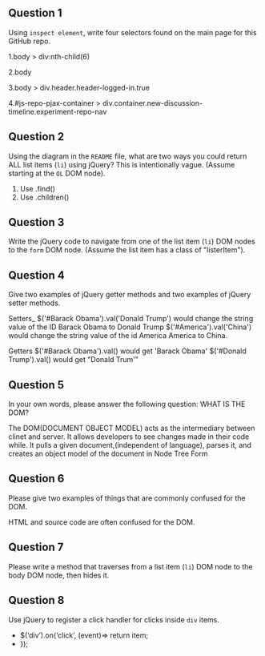 ## Question 1

Using `inspect element`, write four selectors found on the main page for this
GitHub repo.

1.body > div:nth-child(6)

2.body

3.body > div.header.header-logged-in.true

4.#js-repo-pjax-container > div.container.new-discussion-timeline.experiment-repo-nav

<!-- your answer ends here -->

## Question 2

Using the diagram in the `README` file, what are two ways you could return ALL
list items (`li`) using jQuery? This is intentionally vague. (Assume starting
at the `OL` DOM node).

1. Use .find()
2. Use .children()

<!-- your answer ends here -->

## Question 3

Write the jQuery code to navigate from one of the list item (`li`) DOM nodes to
the `form` DOM node. (Assume the list item has a class of "listerItem").



<!-- your answer ends here -->

## Question 4

Give two examples of jQuery getter methods and two examples of jQuery setter
methods.

Setters_
$('#Barack Obama').val('Donald Trump') would change the string value of the ID Barack Obama to Donald Trump
$('#America').val('China') would change the string value of the id America  America to China.

Getters
$('#Barack Obama').val() would get 'Barack Obama'
$('#Donald Trump').val() would get "Donald Trum'"
<!-- your answer ends here -->

## Question 5

In your own words, please answer the following question: WHAT IS THE DOM?

The DOM(DOCUMENT OBJECT MODEL) acts as the intermediary between clinet and server. It allows developers to see changes made in their code while. It pulls a given document,(independent of language), parses it, and creates an object model of the document in Node Tree Form

## Question 6

Please give two examples of things that are commonly confused for the DOM.

HTML and  source code are often confused for the DOM.

## Question 7

Please write a method that traverses from a list item (`li`) DOM node to the
body DOM node, then hides it.

<!-- your answer starts here -->

<!-- your answer ends here -->

## Question 8

Use jQuery to register a click handler for clicks inside `div` items.

* $(‘div’).on(‘click’, (event)=>
    return item;
* });
